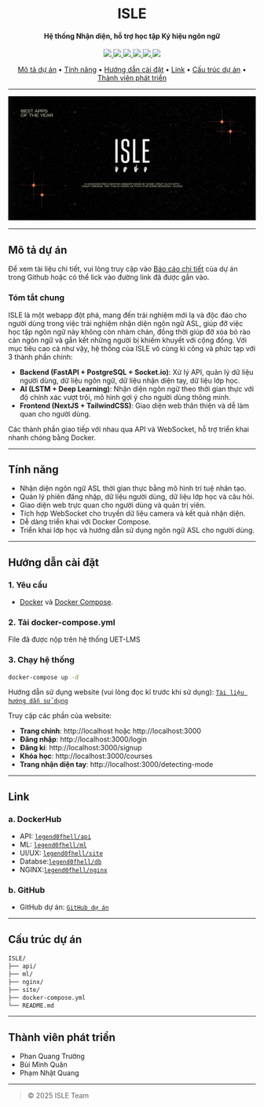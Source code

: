 
<h1 align="center">
  ISLE
</h1>

<h4 align="center">Hệ thống Nhận diện, hỗ trợ học tập Ký hiệu ngôn ngữ</h4>

<p align="center">
  <a href="">
    <img src="https://img.shields.io/badge/GitHub-%23121011.svg?logo=github&logoColor=white">
  </a>
  <a href="https://hub.docker.com/r/legend0fhell/api">
    <img src="https://img.shields.io/badge/backend-docker-blue?logo=docker">
  </a>
  <a href="https://hub.docker.com/r/legend0fhell/ml">
    <img src="https://img.shields.io/badge/services-docker-blue?logo=docker">
  </a>
  <a href="https://hub.docker.com/r/legend0fhell/site">
    <img src="https://img.shields.io/badge/frontend-docker-blue?logo=docker">
  </a>
  <a href="https://hub.docker.com/r/legend0fhell/db">
    <img src="https://img.shields.io/badge/frontend-docker-blue?logo=docker">
  </a>
  <a href="https://hub.docker.com/r/legend0fhell/nginx">
    <img src="https://img.shields.io/badge/frontend-docker-blue?logo=docker">
  </a>
</p>

<p align="center">
  <a href="#mô-tả-dự-án"> Mô tả dự án</a> •
  <a href="#tính-năng">Tính năng</a> •
  <a href="#hướng-dẫn-cài-đặt">Hướng dẫn cài đặt</a> •
  <a href="#link">Link</a> •
  <a href="#cấu-trúc-dự-án">Cấu trúc dự án</a> •
  <a href="#thành-viên-phát-triển">Thành viên phát triển</a>
</p>

---

<img src='site\public\ISLE Introduce.png'>

---

## Mô tả dự án

Để xem tài liệu chi tiết, vui lòng truy cập vào [Báo cáo chi tiết](https://drive.google.com/drive/folders/1B0yyAqPAsDNpzQCYAhXn3jDZxAe6x6kL?usp=sharing) của dự án trong Github hoặc có thể lick vào đường link đã được gắn vào.

### Tóm tắt chung

ISLE là một webapp đột phá, mang đến trải nghiệm mới lạ và độc đáo cho người dùng trong việc trải nghiệm nhận diện ngôn ngữ ASL, giúp đỡ việc học tập ngôn ngữ này không còn nhàm chán, đồng thời giúp đỡ xóa bỏ rào cản ngôn ngữ và gắn kết những người bị khiếm khuyết với cộng đồng. Với mục tiêu cao cả như vậy, hệ thống của ISLE vô cùng kì công và phức tạp với 3 thành phần chính:
- **Backend (FastAPI + PostgreSQL + Socket.io)**: Xử lý API, quản lý dữ liệu người dùng, dữ liệu ngôn ngữ, dữ liệu nhận diện tay, dữ liệu lớp học.
- **AI (LSTM + Deep Learning)**: Nhận diện ngôn ngữ theo thời gian thực với độ chính xác vượt trội, mô hình gợi ý cho người dùng thông minh.
- **Frontend (NextJS + TailwindCSS)**: Giao diện web thân thiện và dễ làm quan cho người dùng.

Các thành phần giao tiếp với nhau qua API và WebSocket, hỗ trợ triển khai nhanh chóng bằng Docker.

---

## Tính năng

- Nhận diện ngôn ngữ ASL thời gian thực bằng mô hình trí tuệ nhân tạo.
- Quản lý phiên đăng nhập, dữ liệu người dùng, dữ liệu lớp học và câu hỏi.
- Giao diện web trực quan cho người dùng và quản trị viên.
- Tích hợp WebSocket cho truyền dữ liệu camera và kết quả nhận diện.
- Dễ dàng triển khai với Docker Compose.
- Triển khai lớp học và hướng dẫn sử dụng ngôn ngữ ASL cho người dùng.

---

## Hướng dẫn cài đặt

### 1. Yêu cầu

- [Docker](https://www.docker.com/products/docker-desktop) và [Docker Compose](https://docs.docker.com/compose/).

### 2. Tải docker-compose.yml

File đã được nộp trên hệ thống UET-LMS
  
### 3. Chạy hệ thống

```bash
docker-compose up -d
```
Hướng dẫn sử dụng website (vui lòng đọc kĩ trước khi sử dụng): [`Tài liệu hướng dẫn sử dụng`](https://drive.google.com/drive/folders/12BjFiZTVHgaokd36Genj_v1ltk5Jyqiw?usp=drive_link) 

Truy cập các phần của website:
- **Trang chính**: http://localhost hoặc http://localhost:3000
- **Đăng nhập**: http://localhost:3000/login
- **Đăng kí**: http://localhost:3000/signup
- **Khóa học**: http://localhost:3000/courses
- **Trang nhận diện tay**: http://localhost:3000/detecting-mode
---

## Link
### a. DockerHub
- API: [`legend0fhell/api`](https://hub.docker.com/r/legend0fhell/api)
- ML: [`legend0fhell/ml`](https://hub.docker.com/r/legend0fhell/ml)
- UI/UX: [`legend0fhell/site`](https://hub.docker.com/r/legend0fhell/site)
- Databse:[`legend0fhell/db`](https://hub.docker.com/r/legend0fhell/db)
- NGINX:[`legend0fhell/nginx`](https://hub.docker.com/r/legend0fhell/nginx)
### b. GitHub
- GitHub dự án: [`GitHub dự án`]()
---

## Cấu trúc dự án

```
ISLE/
├── api/
├── ml/
├── nginx/
├── site/
├── docker-compose.yml
└── README.md
```
---

## Thành viên phát triển
- Phan Quang Trường
- Bùi Minh Quân
- Phạm Nhật Quang
---
> © 2025 ISLE Team
